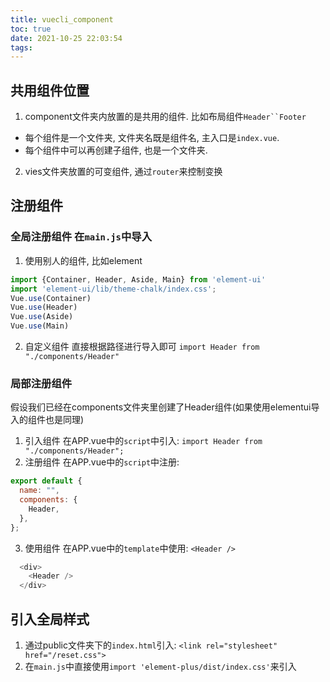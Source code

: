 ```yaml
---
title: vuecli_component
toc: true
date: 2021-10-25 22:03:54
tags:
---
```

## 共用组件位置
1. component文件夹内放置的是共用的组件. 比如布局组件`Header``Footer`
  - 每个组件是一个文件夹, 文件夹名既是组件名, 主入口是`index.vue`.
  - 每个组件中可以再创建子组件, 也是一个文件夹.
2. vies文件夹放置的可变组件, 通过`router`来控制变换




## 注册组件
### 全局注册组件 在`main.js`中导入
1. 使用别人的组件, 比如element
```js
import {Container, Header, Aside, Main} from 'element-ui'
import 'element-ui/lib/theme-chalk/index.css';
Vue.use(Container)
Vue.use(Header)
Vue.use(Aside)
Vue.use(Main)
```

2. 自定义组件
直接根据路径进行导入即可
`import Header from "./components/Header"`


### 局部注册组件
假设我们已经在components文件夹里创建了Header组件(如果使用elementui导入的组件也是同理)
1. 引入组件 在APP.vue中的`script`中引入: `import Header from "./components/Header";`
2. 注册组件 在APP.vue中的`script`中注册:
```js
export default {
  name: "",
  components: {
    Header,
  },
};
```
3. 使用组件 在APP.vue中的`template`中使用: `<Header />`
```js
  <div>
    <Header />
  </div>
```

## 引入全局样式
1. 通过public文件夹下的`index.html`引入: `<link rel="stylesheet" href="/reset.css">`
2. 在`main.js`中直接使用`import 'element-plus/dist/index.css'`来引入